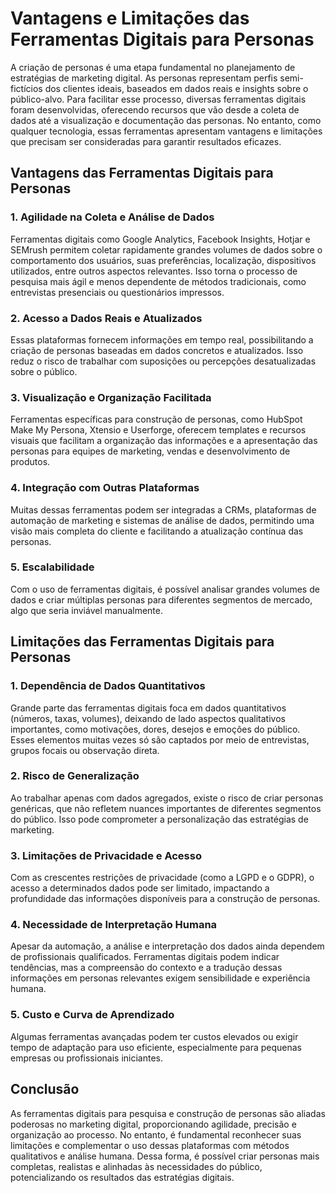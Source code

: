 # Vantagens e Limitações das Ferramentas Digitais para Personas

A criação de personas é uma etapa fundamental no planejamento de estratégias de marketing digital. As personas representam perfis semi-fictícios dos clientes ideais, baseados em dados reais e insights sobre o público-alvo. Para facilitar esse processo, diversas ferramentas digitais foram desenvolvidas, oferecendo recursos que vão desde a coleta de dados até a visualização e documentação das personas. No entanto, como qualquer tecnologia, essas ferramentas apresentam vantagens e limitações que precisam ser consideradas para garantir resultados eficazes.

## Vantagens das Ferramentas Digitais para Personas

### 1. **Agilidade na Coleta e Análise de Dados**
Ferramentas digitais como Google Analytics, Facebook Insights, Hotjar e SEMrush permitem coletar rapidamente grandes volumes de dados sobre o comportamento dos usuários, suas preferências, localização, dispositivos utilizados, entre outros aspectos relevantes. Isso torna o processo de pesquisa mais ágil e menos dependente de métodos tradicionais, como entrevistas presenciais ou questionários impressos.

### 2. **Acesso a Dados Reais e Atualizados**
Essas plataformas fornecem informações em tempo real, possibilitando a criação de personas baseadas em dados concretos e atualizados. Isso reduz o risco de trabalhar com suposições ou percepções desatualizadas sobre o público.

### 3. **Visualização e Organização Facilitada**
Ferramentas específicas para construção de personas, como HubSpot Make My Persona, Xtensio e Userforge, oferecem templates e recursos visuais que facilitam a organização das informações e a apresentação das personas para equipes de marketing, vendas e desenvolvimento de produtos.

### 4. **Integração com Outras Plataformas**
Muitas dessas ferramentas podem ser integradas a CRMs, plataformas de automação de marketing e sistemas de análise de dados, permitindo uma visão mais completa do cliente e facilitando a atualização contínua das personas.

### 5. **Escalabilidade**
Com o uso de ferramentas digitais, é possível analisar grandes volumes de dados e criar múltiplas personas para diferentes segmentos de mercado, algo que seria inviável manualmente.

## Limitações das Ferramentas Digitais para Personas

### 1. **Dependência de Dados Quantitativos**
Grande parte das ferramentas digitais foca em dados quantitativos (números, taxas, volumes), deixando de lado aspectos qualitativos importantes, como motivações, dores, desejos e emoções do público. Esses elementos muitas vezes só são captados por meio de entrevistas, grupos focais ou observação direta.

### 2. **Risco de Generalização**
Ao trabalhar apenas com dados agregados, existe o risco de criar personas genéricas, que não refletem nuances importantes de diferentes segmentos do público. Isso pode comprometer a personalização das estratégias de marketing.

### 3. **Limitações de Privacidade e Acesso**
Com as crescentes restrições de privacidade (como a LGPD e o GDPR), o acesso a determinados dados pode ser limitado, impactando a profundidade das informações disponíveis para a construção de personas.

### 4. **Necessidade de Interpretação Humana**
Apesar da automação, a análise e interpretação dos dados ainda dependem de profissionais qualificados. Ferramentas digitais podem indicar tendências, mas a compreensão do contexto e a tradução dessas informações em personas relevantes exigem sensibilidade e experiência humana.

### 5. **Custo e Curva de Aprendizado**
Algumas ferramentas avançadas podem ter custos elevados ou exigir tempo de adaptação para uso eficiente, especialmente para pequenas empresas ou profissionais iniciantes.

## Conclusão

As ferramentas digitais para pesquisa e construção de personas são aliadas poderosas no marketing digital, proporcionando agilidade, precisão e organização ao processo. No entanto, é fundamental reconhecer suas limitações e complementar o uso dessas plataformas com métodos qualitativos e análise humana. Dessa forma, é possível criar personas mais completas, realistas e alinhadas às necessidades do público, potencializando os resultados das estratégias digitais.